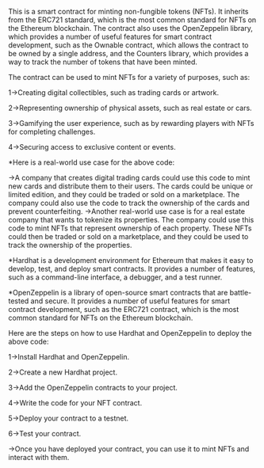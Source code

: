 This is a smart contract for minting non-fungible tokens (NFTs). It inherits from the ERC721 standard, which is the most common standard for NFTs on the Ethereum blockchain. The contract also uses the OpenZeppelin library, which provides a number of useful features for smart contract development, such as the Ownable contract, which allows the contract to be owned by a single address, and the Counters library, which provides a way to track the number of tokens that have been minted.

The contract can be used to mint NFTs for a variety of purposes, such as:

1->Creating digital collectibles, such as trading cards or artwork.

2->Representing ownership of physical assets, such as real estate or cars.

3->Gamifying the user experience, such as by rewarding players with NFTs for completing challenges.

4->Securing access to exclusive content or events.

*Here is a real-world use case for the above code:

->A company that creates digital trading cards could use this code to mint new cards and distribute them to their users. The cards could be unique or limited edition, and they could be traded or sold on a marketplace. The 
  company could also use the code to track the ownership of the cards and prevent counterfeiting.
->Another real-world use case is for a real estate company that wants to tokenize its properties. The company could use this code to mint NFTs that represent ownership of each property. These NFTs could then be traded or 
  sold on a marketplace, and they could be used to track the ownership of the properties.

*Hardhat is a development environment for Ethereum that makes it easy to develop, test, and deploy smart contracts. It provides a number of features, such as a command-line interface, a debugger, and a test runner.

*OpenZeppelin is a library of open-source smart contracts that are battle-tested and secure. It provides a number of useful features for smart contract development, such as the ERC721 contract, which is the most common standard for NFTs on the Ethereum blockchain.

Here are the steps on how to use Hardhat and OpenZeppelin to deploy the above code:

1->Install Hardhat and OpenZeppelin.

2->Create a new Hardhat project.

3->Add the OpenZeppelin contracts to your project.

4->Write the code for your NFT contract.

5->Deploy your contract to a testnet.

6->Test your contract.

->Once you have deployed your contract, you can use it to mint NFTs and interact with them.
